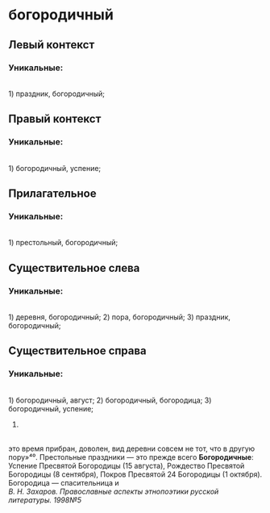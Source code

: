 # богородичный
## Левый контекст

### Уникальные:
<br>1) праздник, богородичный; 

## Правый контекст

### Уникальные:
<br>1) богородичный, успение; 

## Прилагательное

### Уникальные:
<br>1) престольный, богородичный; 

## Существительное слева

### Уникальные:
<br>1) деревня, богородичный; 2) пора, богородичный; 3) праздник, богородичный; 

## Существительное справа

### Уникальные:
<br>1) богородичный, август; 2) богородичный, богородица; 3) богородичный, успение; 


1.
<br> это время
  прибран, доволен, вид деревни совсем не тот, что в другую пору»⁴⁰.
  Престольные праздники — это прежде всего **Богородичные**: Успение Пресвятой
  Богородицы (15 августа), Рождество Пресвятой Богородицы (8 сентября),
  Покров Пресвятой
  24
  Богородицы (1 октября). Богородица — спасительница и 
<br> *В. Н. Захаров. Православные аспекты этнопоэтики русской литературы. 1998№5* 

